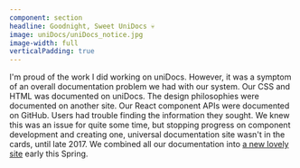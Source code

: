 ```yaml
---
component: section
headline: Goodnight, Sweet UniDocs 💀
image: uniDocs/uniDocs_notice.jpg
image-width: full
verticalPadding: true
---
```



I'm proud of the work I did working on uniDocs. However, it was a symptom of an overall documentation problem we had with our system. Our CSS and HTML was documented on uniDocs. The design philosophies were documented on another site. Our React component APIs were documented on GitHub. Users had trouble finding the information they sought. We knew this was an issue for quite some time, but stopping progress on component development and creating one, universal documentation site wasn't in the cards, until late 2017. We combined all our documentation into <a class="link--work" href="http://uniform.hudl.com" target="_blank">a new lovely site</a> early this Spring.